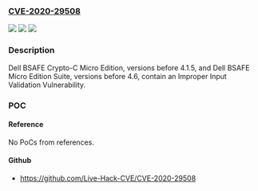 ### [CVE-2020-29508](https://cve.mitre.org/cgi-bin/cvename.cgi?name=CVE-2020-29508)
![](https://img.shields.io/static/v1?label=Product&message=Dell%20BSAFE%20Micro%20Edition%20Suite&color=blue)
![](https://img.shields.io/static/v1?label=Version&message=%3C%204.1.5%20%2F%204.6%20&color=brighgreen)
![](https://img.shields.io/static/v1?label=Vulnerability&message=CWE-331%3A%20Insufficient%20Entropy&color=brighgreen)

### Description

Dell BSAFE Crypto-C Micro Edition, versions before 4.1.5, and Dell BSAFE Micro Edition Suite, versions before 4.6, contain an Improper Input Validation Vulnerability.

### POC

#### Reference
No PoCs from references.

#### Github
- https://github.com/Live-Hack-CVE/CVE-2020-29508

